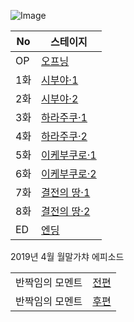 
![Image](https://lucid0418.github.io/mbga_ep/event/1914/img/logo_event.png)

|No|스테이지|
|--|--|
|OP|[오프닝](https://lucid0418.github.io/mbga_ep/event/1914/00)|
|1화|[시부야·1](https://lucid0418.github.io/mbga_ep/event/1914/01)|
|2화|[시부야·2](https://lucid0418.github.io/mbga_ep/event/1914/02)|
|3화|[하라주쿠·1](https://lucid0418.github.io/mbga_ep/event/1914/03)|
|4화|[하라주쿠·2](#)|
|5화|[이케부쿠로·1](#)|
|6화|[이케부쿠로·2](#)|
|7화|[결전의 땅·1](#)|
|8화|[결전의 땅·2](#)|
|ED|[엔딩](#)|

2019년 4월 월말가챠 에피소드

|||
|--|--|
|반짝임의 모멘트|[전편](https://lucid0418.github.io/mbga_ep/episode/51078468)|
|반짝임의 모멘트|[후편](https://lucid0418.github.io/mbga_ep/episode/51078469)|